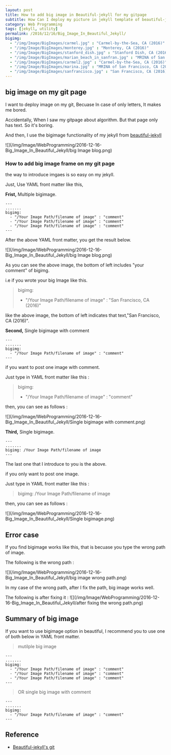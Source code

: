 ```yaml
---
layout: post
title: How to add big image in Beautiful-jekyll for my gitpage
subtitle: How Can I deploy my picture in jekyll template of beautiful-jekyll ?
category: Web Programming
tags: [jekyll, utility]
permalink: /2016/12/16/Big_Image_In_Beautiful_Jekyll/
bigimg: 
  - "/img/Image/BigImages/carmel.jpg" : "Carmel-by-the-Sea, CA (2016)"
  - "/img/Image/BigImages/monterey.jpg" : "Monterey, CA (2016)"
  - "/img/Image/BigImages/stanford_dish.jpg" : "Stanford Dish, CA (2016)"
  - "/img/Image/BigImages/marian_beach_in_sanfran.jpg" : "MRINA of San Francisco, CA (2016)"
  - "/img/Image/BigImages/carmel2.jpg" : "Carmel-by-the-Sea, CA (2016)"
  - "/img/Image/BigImages/marina.jpg" : "MRINA of San Francisco, CA (2016)"
  - "/img/Image/BigImages/sanfrancisco.jpg" : "San Francisco, CA (2016)"
---
```


## big image on my git page

  I want to deploy image on my git, Becuase In case of only letters, It makes me bored.
  
  Accidentally, When I saw my gitpage about algorithm. But that page only has text. So it's boring. 
  
  And then, I use the bigimage functionality of my jekyll from [beautiful-jekyll](https://github.com/daattali/beautiful-jekyll)
  
  ![](/img/Image/WebProgramming/2016-12-16-Big_Image_In_Beautiful_Jekyll/big Image blog.png)
  
### How to add big image frame on my git page

  the way to introduce imgaes is so easy on my jekyll. 
  
  Just, Use YAML front matter like this, 
  
  **Frist,** Multiple bigimage. 

```
---
.......
bigimg: 
  - "/Your Image Path/filename of image" : "comment"
  - "/Your Image Path/filename of image" : "comment"
  - "/Your Image Path/filename of image" : "comment"
---  
```
  
  After the above YAML front matter, you get the result below. 
  
  ![](/img/Image/WebProgramming/2016-12-16-Big_Image_In_Beautiful_Jekyll/big Image blog.png)

  As you can see the above image, the bottom of left includes "your comment" of bigimg.
  
  i.e if you wrote your big Image like this.
  
  > bigimg:  
  >   - "/Your Image Path/filename of image" : "San Francisco, CA (2016)"

  like the above image, the bottom of left indicates that text,"San Francisco, CA (2016)".
  

  **Second,** Single bigimage with comment
  
```
---
.......
bigimg: 
  - "/Your Image Path/filename of image" : "comment"
---  
``` 
  if you want to post one image with comment. 
  
  Just type in YAML front matter like this :
  
  > bigimg:    
  >   - "/Your Image Path/filename of image" : "comment"  
 
  then, you can see as follows :
  
  ![](/img/Image/WebProgramming/2016-12-16-Big_Image_In_Beautiful_Jekyll/Single bigimage with comment.png)
  
  **Third,** Single bigimage. 
  
```
---
.......
bigimg: /Your Image Path/filename of image
---  
```
  The last one that I introduce to you is the above. 
  
  if you only want to post one image.
  
  Just type in YAML front matter like this :
  
   > bigimg: /Your Image Path/filename of image  
 
  then, you can see as follows :
  
  ![](/img/Image/WebProgramming/2016-12-16-Big_Image_In_Beautiful_Jekyll/Single bigimage.png)
  
## Error case

  If you find bigimage works like this, that is becuase you type the wrong path of image.  
  
  The following is the wrong path :
  
  ![](/img/Image/WebProgramming/2016-12-16-Big_Image_In_Beautiful_Jekyll/big image wrong path.png)
  
  In my case of the wrong path, after I fix the path, big image works well. 
  
  The following is after fixing it :
  ![](/img/Image/WebProgramming/2016-12-16-Big_Image_In_Beautiful_Jekyll/after fixing the wrong path.png)
  
## Summary of big image 

  If you want to use bigimage option in beautiful, I recommend you to use one of both below in YAML front matter.

  > mutilple big image

```
---
.......
bigimg: 
  - "/Your Image Path/filename of image" : "comment"
  - "/Your Image Path/filename of image" : "comment"
  - "/Your Image Path/filename of image" : "comment"
---  
``` 
  
  > OR single big image with comment

```
---
.......
bigimg: 
  - "/Your Image Path/filename of image" : "comment"
---  
``` 
  
 
## Reference

 - [Beautiful-jekyll's git](https://github.com/daattali/beautiful-jekyll)
